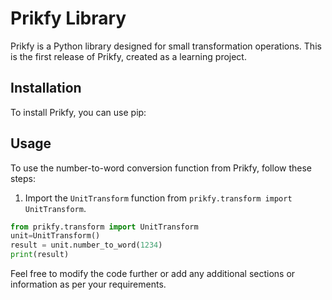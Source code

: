 # Prikfy Library

Prikfy is a Python library designed for small transformation operations. This is the first release of Prikfy, created as a learning project.

## Installation

To install Prikfy, you can use pip:


## Usage

To use the number-to-word conversion function from Prikfy, follow these steps:

1. Import the `UnitTransform` function from `prikfy.transform import UnitTransform`.

```python
from prikfy.transform import UnitTransform
unit=UnitTransform()
result = unit.number_to_word(1234)
print(result)
```



Feel free to modify the code further or add any additional sections or information as per your requirements.
